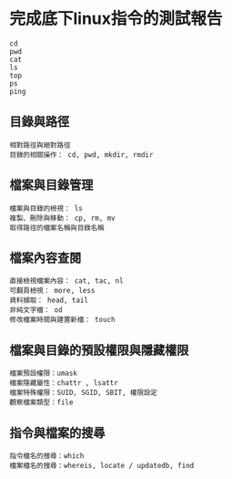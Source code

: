 # 完成底下linux指令的測試報告
```
cd
pwd
cat 
ls
top
ps
ping
```
## 目錄與路徑
```
相對路徑與絕對路徑
目錄的相關操作： cd, pwd, mkdir, rmdir
```
## 檔案與目錄管理
```
檔案與目錄的檢視： ls
複製、刪除與移動： cp, rm, mv
取得路徑的檔案名稱與目錄名稱
```
## 檔案內容查閱
```
直接檢視檔案內容： cat, tac, nl
可翻頁檢視： more, less
資料擷取： head, tail
非純文字檔： od
修改檔案時間與建置新檔： touch
```
## 檔案與目錄的預設權限與隱藏權限
```
檔案預設權限：umask
檔案隱藏屬性：chattr , lsattr
檔案特殊權限：SUID, SGID, SBIT, 權限設定
觀察檔案類型：file
```
## 指令與檔案的搜尋
```
指令檔名的搜尋：which
檔案檔名的搜尋：whereis, locate / updatedb, find
```
